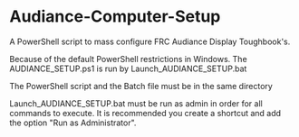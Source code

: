 # Audiance-Computer-Setup

A PowerShell script to mass configure FRC Audiance Display Toughbook's.

Because of the default PowerShell restrictions in Windows. The AUDIANCE_SETUP.ps1 is run by Launch_AUDIANCE_SETUP.bat

The PowerShell script and the Batch file must be in the same directory

Launch_AUDIANCE_SETUP.bat must be run as admin in order for all commands to execute. It is recommended you create a shortcut and add the option "Run as Administrator".
